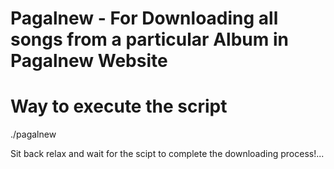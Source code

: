 # Pagalnew - For Downloading all songs from a particular Album in Pagalnew Website

# Way to execute the script

./pagalnew <Album link from the Pagalnew.com website>

Sit back relax and wait for the scipt to complete the downloading process!...
